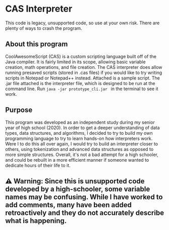 # CAS Interpreter

This code is legacy, unsupported code, so use at your own risk. There are plenty of ways to crash the program. 

## About this program

CoolAwesomeScript (CAS) is a custom scripting language built off of the Java compiler. It is fairly limited in its scope, allowing basic variable creation, math operations, and file creation. The CAS interpreter does allow running presaved scripts (stored in .cas files) if you would like to try writing scripts in Notepad or Notepad++ instead. Attached is a sample script. The .jar file attached is the interpreter file, which is designed to be run at the command line. Run ```java -jar prototype_cli.jar ``` in the terminal to see it work. 

## Purpose

This program was developed as an independent study during my senior year of high school (2020). In order to get a deeper understanding of data types, data structures, and algorithms, I decided to try to build my own programming language to try to learn hands-on how interpreters work. Were I to do this all over again, I would try to build an interpreter closer to others, using tokenization and advanced data structures as opposed to more simple structures. Overall, it's not a bad attempt for a high schooler, and could be rebuilt in a more efficient manner if someone wanted to dedicate hours of their life to it. 

## ⚠️ **Warning:** Since this is unsupported code developed by a high-schooler, some variable names may be confusing. While I have worked to add comments, many have been added retroactively and they do not accurately describe what is happening. 
